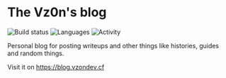 # The Vz0n's blog

![Build status](https://img.shields.io/github/actions/workflow/status/Vz0n/Vz0n.github.io/pages-deploy.yml?style=flat-square) 
![Languages](https://img.shields.io/github/languages/count/Vz0n/Vz0n.github.io?style=flat-square) 
![Activity](https://img.shields.io/github/commit-activity/m/Vz0n/Vz0n.github.io?style=flat-square)

Personal blog for posting writeups and other things like histories, guides and random things.

Visit it on https://blog.vzondev.cf